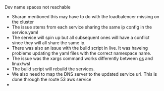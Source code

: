 Dev name spaces not reachable

- Sharan mentioned this may have to do with the loadbalencer missing on the cluster
- The issue stems from each service sharing the same ip config in the service.yaml
- The service will spin up but all subsequent ones will have a conflict since they will all share the same ip.
- There was also an issue with the build script in live.  It was haveing problems updating the yaml files with the correct namespace name.
- The issue was the xargs command works differently between [os](os) and linux/wsl
- The build script will rebuild the services.
- We also need to map the DNS server to the updated service url. This is done through the route 53 aws service
- 
